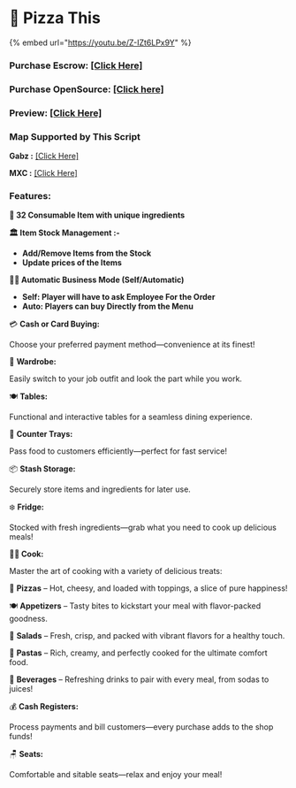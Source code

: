 # 🍕 Pizza This



{% embed url="https://youtu.be/Z-IZt6LPx9Y" %}

### Purchase Escrow: [\[Click Here\]](https://pulsescripts.com/product/6707931)

### Purchase OpenSource: [\[Click here\]](https://pulsescripts.com/category/opensource)

### Preview: [\[Click Here\]](https://youtu.be/VhjqIK_TFHI)

### Map Supported by This Script

**Gabz :** [\[Click Here\]](https://fivem.gabzv.com/)

**MXC :** [\[Click Here\]](https://www.markz3d.com/products/maps/base/pizza-this-restaurant)

### Features:

**🍞 32 Consumable Item with unique ingredients**

**🏛️ Item Stock Management :-**

* **Add/Remove Items from the Stock**
* **Update prices of the Items**

**👨‍💼 Automatic Business Mode (Self/Automatic)**

* **Self: Player will have to ask Employee For the Order**
* **Auto: Players can buy Directly from the Menu**

💳 **Cash or Card Buying:**&#x20;

Choose your preferred payment method—convenience at its finest!

👕 **Wardrobe:**&#x20;

Easily switch to your job outfit and look the part while you work.

🍽️ **Tables:**&#x20;

Functional and interactive tables for a seamless dining experience.

🛒 **Counter Trays:**&#x20;

Pass food to customers efficiently—perfect for fast service!

📦 **Stash Storage:**&#x20;

Securely store items and ingredients for later use.

❄️ **Fridge:**&#x20;

Stocked with fresh ingredients—grab what you need to cook up delicious meals!

**🧑‍🍳 Cook:**

Master the art of cooking with a variety of delicious treats:

🍕 **Pizzas** – Hot, cheesy, and loaded with toppings, a slice of pure happiness!

🍽️ **Appetizers** – Tasty bites to kickstart your meal with flavor-packed goodness.

🥗 **Salads** – Fresh, crisp, and packed with vibrant flavors for a healthy touch.

🍝 **Pastas** – Rich, creamy, and perfectly cooked for the ultimate comfort food.

🥤 **Beverages** – Refreshing drinks to pair with every meal, from sodas to juices!

💰 **Cash Registers:**&#x20;

Process payments and bill customers—every purchase adds to the shop funds!

🪑 **Seats:**&#x20;

Comfortable and sitable seats—relax and enjoy your meal!

